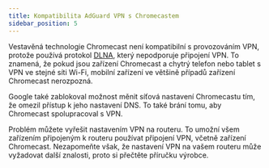 ```yaml
---
title: Kompatibilita AdGuard VPN s Chromecastem
sidebar_position: 5
---
```


Vestavěná technologie Chromecast není kompatibilní s provozováním VPN, protože používá protokol [DLNA](https://en.wikipedia.org/wiki/Digital_Living_Network_Alliance), který nepodporuje připojení VPN. To znamená, že pokud jsou zařízení Chromecast a chytrý telefon nebo tablet s VPN ve stejné síti Wi-Fi, mobilní zařízení ve většině případů zařízení Chromecast nerozpozná.

Google také zablokoval možnost měnit síťová nastavení Chromecastu tím, že omezil přístup k jeho nastavení DNS. To také brání tomu, aby Chromecast spolupracoval s VPN.

Problém můžete vyřešit nastavením VPN na routeru. To umožní všem zařízením připojeným k routeru používat připojení VPN, včetně zařízení Chromecast. Nezapomeňte však, že nastavení VPN na vašem routeru může vyžadovat další znalosti, proto si přečtěte příručku výrobce.
